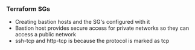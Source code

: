 ### Terraform SGs

* Creating bastion hosts and the SG's configured with it
* Bastion host provides secure access for private networks so they can access a public network
* ssh-tcp and http-tcp is because the protocol is marked as tcp